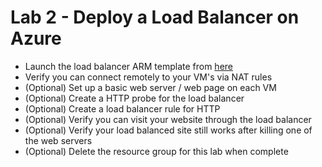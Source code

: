 # Lab 2 - Deploy a Load Balancer on Azure

* Launch the load balancer ARM template from [here](https://github.com/Azure/azure-quickstart-templates/tree/master/201-2-vms-loadbalancer-natrules)
* Verify you can connect remotely to your VM's via NAT rules
* (Optional) Set up a basic web server / web page on each VM
* (Optional) Create a HTTP probe for the load balancer
* (Optional) Create a load balancer rule for HTTP
* (Optional) Verify you can visit your website through the load balancer
* (Optional) Verify your load balanced site still works after killing one of the web servers
* (Optional) Delete the resource group for this lab when complete


